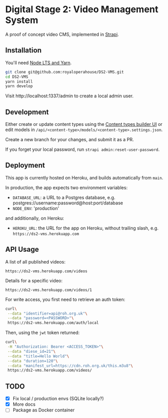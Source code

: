 # Digital Stage 2: Video Management System

A proof of concept video CMS, implemented in [Strapi](https://strapi.io).

## Installation

You'll need [Node LTS and Yarn](https://strapi.io/documentation/developer-docs/latest/setup-deployment-guides/installation/cli.html#step-1-make-sure-requirements-are-met).

```bash
git clone git@github.com:royaloperahouse/DS2-VMS.git
cd DS2-VMS
yarn install
yarn develop
```

Visit http://localhost:1337/admin to create a local admin user.

## Development

Either create or update content types using the [Content types builder UI](http://localhost:1337/admin/plugins/content-type-builder/content-types/application::content-permissions.content-permissions) or edit models in `/api/<content-type>/models/<content-type>.settings.json`.

Create a new branch for your changes, and submit it as a PR.

If you forget your local password, run `strapi admin:reset-user-password`.

## Deployment

This app is currently hosted on Heroku, and builds automatically from `main`.

In production, the app expects two environment variables:

 - `DATABASE_URL`: a URL to a Postgres database, e.g. postgres://username:password@host:port/database
 - `NODE_ENV`: 'production'

and additionally, on Heroku:

 - `HEROKU_URL`: the URL for the app on Heroku, without trailing slash, e.g. `https://ds2-vms.herokuapp.com`

## API Usage

A list of all published videos:

`https://ds2-vms.herokuapp.com/videos`

Details for a specific video:

`https://ds2-vms.herokuapp.com/videos/1`

For write access, you first need to retrieve an auth token:

```bash
curl\
 --data "identifier=api@roh.org.uk"\
 --data "password=<PASSWORD>"\
 https://ds2-vms.herokuapp.com/auth/local
```

Then, using the `jwt` token returned:

```bash
curl\
 -H "Authorization: Bearer <ACCESS_TOKEN>"\
 --data "diese_id=21"\
 --data "title=Hello World"\
 --data "duration=120"\
 --data "manifest_url=https://cdn.roh.org.uk/this.m3u8"\
 https://ds2-vms.herokuapp.com/videos/
 ```

 ## TODO

  - [x] Fix local / production envs (SQLite locally?)
  - [x] More docs
  - [ ] Package as Docker container